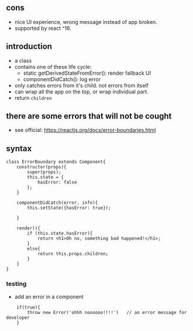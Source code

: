 ## cons
- nice UI experience, wrong message instead of app broken.
- supported by react ^16.

## introduction
- a class
- contains one of these life cycle:
  - static getDerivedStateFromError(): render fallback UI
  - componentDidCatch(): log error
- only catches errors from it's child. not errors from itself
- can wrap all the app on the top, or wrap individual part.
- return ```children```

## there are some errors that will not be cought
- see official: https://reactjs.org/docs/error-boundaries.html

## syntax

```
class ErrorBoundary extends Component{
	constructor(props){
		super(props);
		this.state = {
			hasError: false
		};
	}

	componentDidCatch(error, info){
		this.setState({hasError: true});

	}

	render(){
		if (this.state.hasError){
			return <h1>Oh no, something bad happened!</h1>;
		}
		else{
			return this.props.children;
		}
	}
}

```

### testing

- add an error in a component
```
	if(true){
		throw new Error('ohhh noooooo!!!!')   // an error message for developer
	}
```
